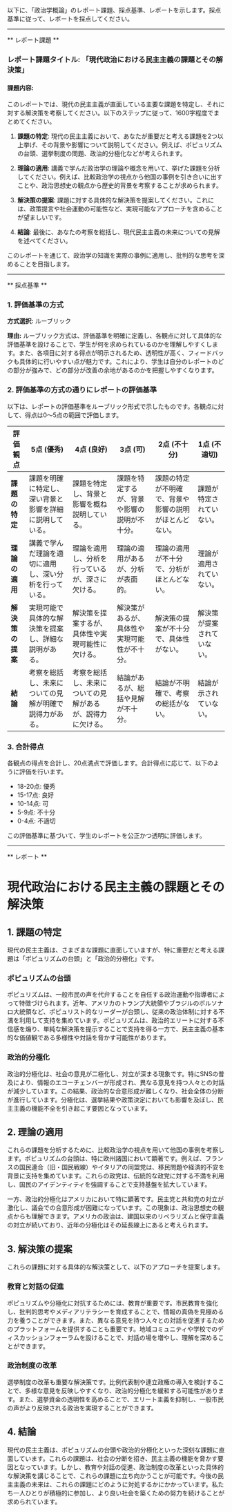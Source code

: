 以下に、「政治学概論」のレポート課題、採点基準、レポートを示します。採点基準に従って、レポートを採点してください。

---------------------------------------
** レポート課題 **

### レポート課題タイトル: 「現代政治における民主主義の課題とその解決策」

#### 課題内容:
このレポートでは、現代の民主主義が直面している主要な課題を特定し、それに対する解決策を考察してください。以下のステップに従って、1600字程度でまとめてください。

1. **課題の特定**: 現代の民主主義において、あなたが重要だと考える課題を2つ以上挙げ、その背景や影響について説明してください。例えば、ポピュリズムの台頭、選挙制度の問題、政治的分極化などが考えられます。

2. **理論の適用**: 講義で学んだ政治学の理論や概念を用いて、挙げた課題を分析してください。例えば、比較政治学の視点から他国の事例を引き合いに出すことや、政治思想史の観点から歴史的背景を考察することが求められます。

3. **解決策の提案**: 課題に対する具体的な解決策を提案してください。これには、政策提言や社会運動の可能性など、実現可能なアプローチを含めることが望ましいです。

4. **結論**: 最後に、あなたの考察を総括し、現代民主主義の未来についての見解を述べてください。

このレポートを通じて、政治学の知識を実際の事例に適用し、批判的な思考を深めることを目指します。

---------------------------------------
** 採点基準 **

### 1. 評価基準の方式
**方式選択:** ルーブリック

**理由:** ルーブリック方式は、評価基準を明確に定義し、各観点に対して具体的な評価基準を設けることで、学生が何を求められているのかを理解しやすくします。また、各項目に対する得点が明示されるため、透明性が高く、フィードバックも具体的に行いやすい点が魅力です。これにより、学生は自分のレポートのどの部分が強みで、どの部分が改善の余地があるのかを把握しやすくなります。

### 2. 評価基準の方式の通りにレポートの評価基準
以下は、レポートの評価基準をルーブリック形式で示したものです。各観点に対して、得点は0〜5点の範囲で評価します。

| 評価観点               | 5点 (優秀)                                   | 4点 (良好)                                   | 3点 (可)                                     | 2点 (不十分)                               | 1点 (不適切)                               |
|----------------------|------------------------------------------|------------------------------------------|------------------------------------------|------------------------------------------|------------------------------------------|
| **課題の特定**       | 課題を明確に特定し、深い背景と影響を詳細に説明している。 | 課題を特定し、背景と影響を概ね説明している。 | 課題を特定するが、背景や影響の説明が不十分。 | 課題の特定が不明確で、背景や影響の説明がほとんどない。 | 課題が特定されていない。               |
| **理論の適用**       | 講義で学んだ理論を適切に適用し、深い分析を行っている。 | 理論を適用し、分析を行っているが、深さに欠ける。 | 理論の適用があるが、分析が表面的。 | 理論の適用が不十分で、分析がほとんどない。 | 理論が適用されていない。               |
| **解決策の提案**     | 実現可能で具体的な解決策を提案し、詳細な説明がある。 | 解決策を提案するが、具体性や実現可能性に欠ける。 | 解決策があるが、具体性や実現可能性が不十分。 | 解決策の提案が不十分で、具体性がない。 | 解決策が提案されていない。             |
| **結論**             | 考察を総括し、未来についての見解が明確で説得力がある。 | 考察を総括し、未来についての見解があるが、説得力に欠ける。 | 結論があるが、総括や見解が不十分。 | 結論が不明確で、考察の総括がない。 | 結論が示されていない。                 |

### 3. 合計得点
各観点の得点を合計し、20点満点で評価します。合計得点に応じて、以下のように評価を行います。

- 18-20点: 優秀
- 15-17点: 良好
- 10-14点: 可
- 5-9点: 不十分
- 0-4点: 不適切

この評価基準に基づいて、学生のレポートを公正かつ透明に評価します。

---------------------------------------
** レポート **
# 現代政治における民主主義の課題とその解決策

## 1. 課題の特定

現代の民主主義は、さまざまな課題に直面していますが、特に重要だと考える課題は「ポピュリズムの台頭」と「政治的分極化」です。

### ポピュリズムの台頭

ポピュリズムは、一般市民の声を代弁することを自任する政治運動や指導者によって特徴づけられます。近年、アメリカのトランプ大統領やブラジルのボルソナロ大統領など、ポピュリスト的なリーダーが台頭し、従来の政治体制に対する不満を利用して支持を集めています。ポピュリズムは、政治的エリートに対する不信感を煽り、単純な解決策を提示することで支持を得る一方で、民主主義の基本的な価値観である多様性や対話を脅かす可能性があります。

### 政治的分極化

政治的分極化は、社会の意見が二極化し、対立が深まる現象です。特にSNSの普及により、情報のエコーチェンバーが形成され、異なる意見を持つ人々との対話が減少しています。この結果、政治的な合意形成が難しくなり、社会全体の分断が進行しています。分極化は、選挙結果や政策決定においても影響を及ぼし、民主主義の機能不全を引き起こす要因となっています。

## 2. 理論の適用

これらの課題を分析するために、比較政治学の視点を用いて他国の事例を考察します。ポピュリズムの台頭は、特に欧州諸国において顕著です。例えば、フランスの国民連合（旧・国民戦線）やイタリアの同盟党は、移民問題や経済的不安を背景に支持を集めています。これらの政党は、伝統的な政党に対する不満を利用し、国民のアイデンティティを強調することで支持基盤を拡大しています。

一方、政治的分極化はアメリカにおいて特に顕著です。民主党と共和党の対立が激化し、議会での合意形成が困難になっています。この現象は、政治思想史の観点からも理解できます。アメリカの政治は、建国以来のリベラリズムと保守主義の対立が続いており、近年の分極化はその延長線上にあると考えられます。

## 3. 解決策の提案

これらの課題に対する具体的な解決策として、以下のアプローチを提案します。

### 教育と対話の促進

ポピュリズムや分極化に対抗するためには、教育が重要です。市民教育を強化し、批判的思考やメディアリテラシーを育成することで、情報の真偽を見極める力を養うことができます。また、異なる意見を持つ人々との対話を促進するためのプラットフォームを提供することも重要です。地域コミュニティや学校でのディスカッションフォーラムを設けることで、対話の場を増やし、理解を深めることができます。

### 政治制度の改革

選挙制度の改革も重要な解決策です。比例代表制や連立政権の導入を検討することで、多様な意見を反映しやすくなり、政治的分極化を緩和する可能性があります。また、選挙資金の透明性を高めることで、エリート主義を抑制し、一般市民の声がより反映される政治を実現することができます。

## 4. 結論

現代の民主主義は、ポピュリズムの台頭や政治的分極化といった深刻な課題に直面しています。これらの課題は、社会の分断を招き、民主主義の機能を脅かす要因となっています。しかし、教育や対話の促進、政治制度の改革といった具体的な解決策を講じることで、これらの課題に立ち向かうことが可能です。今後の民主主義の未来は、これらの課題にどのように対処するかにかかっています。私たち一人ひとりが積極的に参加し、より良い社会を築くための努力を続けることが求められています。

